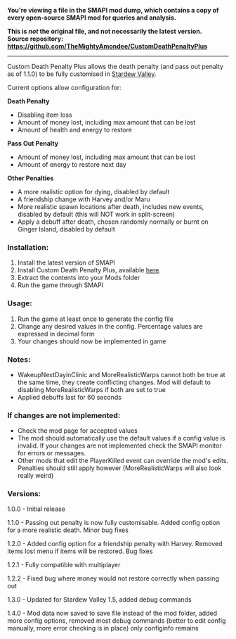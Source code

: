 **You're viewing a file in the SMAPI mod dump, which contains a copy of every open-source SMAPI mod
for queries and analysis.**

**This is _not_ the original file, and not necessarily the latest version.**  
**Source repository: https://github.com/TheMightyAmondee/CustomDeathPenaltyPlus**

----


Custom Death Penalty Plus allows the death penalty (and pass out penalty as of 1.1.0) to be fully customised in [Stardew Valley](https://www.stardewvalley.net/).

Current options allow configuration for:

**Death Penalty**
- Disabling item loss
- Amount of money lost, including max amount that can be lost
- Amount of health and energy to restore


**Pass Out Penalty**
- Amount of money lost, including max amount that can be lost
- Amount of energy to restore next day

**Other Penalties**
- A more realistic option for dying, disabled by default
- A friendship change with Harvey and/or Maru
- More realistic spawn locations after death, includes new events, disabled by default (this will NOT work in split-screen)
- Apply a debuff after death, chosen randomly normally or burnt on Ginger Island, disabled by default

### Installation:
1. Install the latest version of SMAPI
2. Install Custom Death Penalty Plus, available [here](https://www.nexusmods.com/stardewvalley/mods/7069).
3. Extract the contents into your Mods folder
4. Run the game through SMAPI

### Usage:
1. Run the game at least once to generate the config file
2. Change any desired values in the config. Percentage values are expressed in decimal form
3. Your changes should now be implemented in game

### Notes:
- WakeupNextDayinClinic and MoreRealisticWarps cannot both be true at the same time, they create conflicting changes. Mod will default to disabling MoreRealisticWarps if both are set to true
- Applied debuffs last for 60 seconds

### If changes are not implemented:
 - Check the mod page for accepted values
 - The mod should automatically use the default values if a config value is invalid. If your changes are not implemented check the SMAPI monitor for errors or messages.
 - Other mods that edit the PlayerKilled event can override the mod's edits. Penalties should still apply however (MoreRealisticWarps will also look really weird)

### Versions:
1.0.0 - Initial release

1.1.0 - Passing out penalty is now fully customisable. Added config option for a more realistic death. Minor bug fixes

1.2.0 - Added config option for a friendship penalty with Harvey. Removed items lost menu if items will be restored. Bug fixes

1.2.1 - Fully compatible with multiplayer

1.2.2 - Fixed bug where money would not restore correctly when passing out

1.3.0 - Updated for Stardew Valley 1.5, added debug commands

1.4.0 - Mod data now saved to save file instead of the mod folder, added more config options, removed most debug commands (better to edit config manually, more error checking is in place) only configinfo remains


